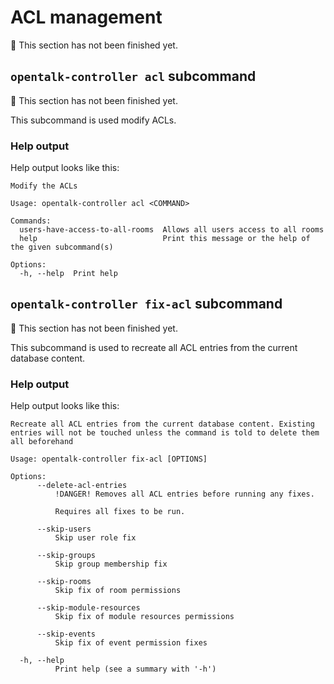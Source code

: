 <!--
SPDX-FileCopyrightText: OpenTalk GmbH <mail@opentalk.eu>
SPDX-License-Identifier: EUPL-1.2
-->

# ACL management

<!-- TODO -->
:construction: This section has not been finished yet.

## `opentalk-controller acl` subcommand

<!-- TODO -->
:construction: This section has not been finished yet.

This subcommand is used modify ACLs.

### Help output

Help output looks like this:

<!-- begin:fromfile:text:cli-usage/opentalk-controller-acl-help -->

```text
Modify the ACLs

Usage: opentalk-controller acl <COMMAND>

Commands:
  users-have-access-to-all-rooms  Allows all users access to all rooms
  help                            Print this message or the help of the given subcommand(s)

Options:
  -h, --help  Print help
```

<!-- end:fromfile:text:cli-usage/opentalk-controller-acl-help -->

## `opentalk-controller fix-acl` subcommand

<!-- TODO -->
:construction: This section has not been finished yet.

This subcommand is used to recreate all ACL entries from the current database content.

### Help output

Help output looks like this:

<!-- begin:fromfile:text:cli-usage/opentalk-controller-fix-acl-help -->

```text
Recreate all ACL entries from the current database content. Existing entries will not be touched unless the command is told to delete them all beforehand

Usage: opentalk-controller fix-acl [OPTIONS]

Options:
      --delete-acl-entries
          !DANGER! Removes all ACL entries before running any fixes.

          Requires all fixes to be run.

      --skip-users
          Skip user role fix

      --skip-groups
          Skip group membership fix

      --skip-rooms
          Skip fix of room permissions

      --skip-module-resources
          Skip fix of module resources permissions

      --skip-events
          Skip fix of event permission fixes

  -h, --help
          Print help (see a summary with '-h')
```

<!-- end:fromfile:text:cli-usage/opentalk-controller-fix-acl-help -->
